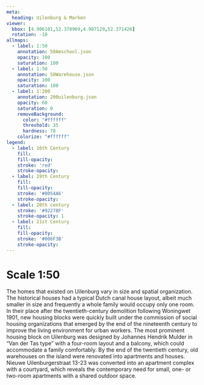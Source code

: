 ```yaml
---
meta:
  heading: Uilenburg & Marken
viewer:
  bbox: [4.906101,52.370969,4.907129,52.371426]
  rotation: -10
allmaps:
  - label: 1:50
    annotation: 50Amschool.json
    opacity: 100
    saturation: 100
  - label: 1:50
    annotation: 50Warehouse.json
    opacity: 100
    saturation: 100
  - label: 1:200
    annotation: 200uilenburg.json
    opacity: 60
    saturation: 0
    removeBackground:
      color: "#ffffff"
      threshold: 35
      hardness: 70
    colorize: "#ffffff"
legend:
  - label: 16th Century
    fill:
    fill-opacity:
    stroke: 'red'
    stroke-opacity:
  - label: 19th Century
    fill:
    fill-opacity:
    stroke: '#0054A6'
    stroke-opacity:
  - label: 20th century
    stroke: '#92278F'
    stroke-opacity: 1
  - label: 21st Century
    fill:
    fill-opacity:
    stroke: '#006F3B'
    stroke-opacity:
---
```

# Scale 1:50

The homes that existed on Uilenburg vary in size and spatial organization. The historical houses had a typical Dutch canal house layout, albeit much smaller in size and frequently a whole family would occupy only one room. In their place after the twentieth-century demolition following Woningwet 1901, new housing blocks were quickly built under the commission of social housing organizations that emerged by the end of the nineteenth century to improve the living environment for urban workers. The most prominent housing block on Uilenburg was designed by Johannes Hendrik Mulder in “Van der Tas type” with a four-room layout and a balcony, which could accommodate a family comfortably. By the end of the twentieth century, old warehouses on the island were renovated into apartments and houses. Nieuwe Uilenburgerstraat 13-23 was converted into an apartment complex with a courtyard, which reveals the contemporary need for small, one- or two-room apartments with a shared outdoor space. 